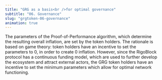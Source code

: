 ```yaml
---
title: "GRG as a basis<br />for optimal governance"
subtitle: "06. Governance"
slug: "grgtoken-06-governance"
animation: true
---
```


The parameters of the Proof-of-Performance algorithm, which determine the resulting overall inflation, are set by the token holders.
The rationale is based on game theory: token holders have an incentive to set the parameters to 0, in order to create 0 inflation.
However, since the RigoBlock protocol has a continuous funding model, which are used to further develop the ecosystem and attract external actors, the GRG token holders have an incentive to set the minimum parameters which allow for optimal network functioning.
